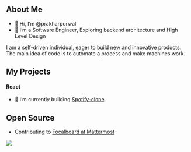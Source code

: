 ## About Me
- 👋 Hi, I’m @prakharporwal
- 👀 I’m a Software Engineer,
Exploring backend architecture and High Level Design

I am a self-driven individual, eager to build new and innovative products.
The main idea of code is to automate a process and make machines work.

## My Projects
#### React
- 🌱 I’m currently building [Spotify-clone](https://prakharporwal.github.io/spotify-clone/).

## Open Source
- Contributing to [Focalboard at Mattermost](https://github.com/mattermost/focalboard)
<!-- 💞️ I’m looking to collaborate on--> 
<!-- 📫 Reach me on linkedin - [@porwalprakhar](https://linkedin.com/in/porwalprakhar) -->
<!-- 📫 Reach me on twitter - [@prakhartwt](https://twitter.com/prakhartwt) -->

<!---
prakharporwal/prakharporwal is a ✨ special ✨ repository because its `README.md` (this file) appears on your GitHub profile.
You can click the Preview link to take a look at your changes.
--->

<!-- ## Stats -->
<!-- ![My GitHub stats](https://github-readme-stats.vercel.app/api?username=prakharporwal&show_icons=true&theme=material-palenight)
 -->
<!-- [![My github activity graph](https://activity-graph.herokuapp.com/graph?username=prakharporwal&theme=material-palenight)](https://github.com/prakharporwal) -->

![](https://komarev.com/ghpvc/?username=prakharporwal&color=red)
